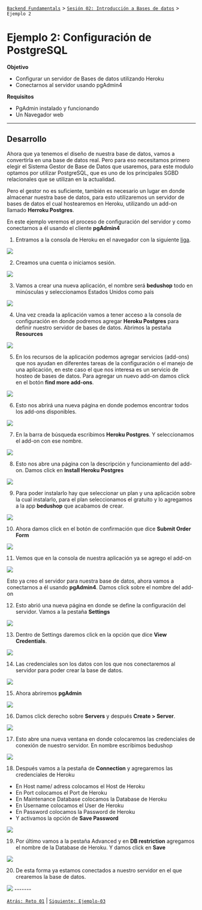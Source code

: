 [`Backend Fundamentals`](../../README.md) > [`Sesión 02: Introducción a Bases de datos`](../README.md/) > `Ejemplo 2`

# Ejemplo 2: Configuración de PostgreSQL

**Objetivo**

- Configurar un servidor de Bases de datos utilizando Heroku
- Conectarnos al servidor usando pgAdmin4

**Requisitos**

- PgAdmin instalado y funcionando 
- Un Navegador web 

---

## Desarrollo

Ahora que ya tenemos el diseño de nuestra base de datos, vamos a convertirla en una base de datos real. Pero para eso necesitamos primero elegir el Sistema Gestor de Base de Datos que usaremos, para este modulo optamos por utilizar PostgreSQL, que es uno de los principales SGBD relacionales que se utilizan en la actualidad.

Pero el gestor no es suficiente, también es necesario un lugar en donde almacenar nuestra base de datos, para esto utilizaremos un servidor de bases de datos el cual hostearemos en Heroku, utilizando un add-on llamado **Herroku Postgres**. 

En este ejemplo veremos el proceso de configuración del servidor y como conectarnos a él usando el cliente **pgAdmin4**

1. Entramos a la consola de Heroku en el navegador con la siguiente [liga](https://www.heroku.com).

<img src="img/img1.png">

2. Creamos una cuenta o iniciamos sesión.

<img src="img/img2.png">

3. Vamos a crear una nueva aplicación, el nombre será **bedushop** todo en minúsculas y seleccionamos Estados Unidos como país

<img src="img/img3.png">

4. Una vez creada la aplicación vamos a tener acceso a la consola de configuración en donde podremos agregar **Heroku Postgres** para definir nuestro servidor de bases de datos. Abrimos la pestaña **Resources**

<img src="img/img4.png">

5. En los recursos de la aplicación podemos agregar servicios (add-ons) que nos ayudan en diferentes tareas de la configuración o el manejo de una aplicación, en este caso el que nos interesa es un servicio de hosteo de bases de datos. Para agregar un nuevo add-on damos click en el botón **find more add-ons**.

<img src="img/img5.png">

6. Esto nos abrirá una nueva página en donde podemos encontrar todos los add-ons disponibles. 

<img src="img/img6.png">

7. En la barra de búsqueda escribimos **Heroku Postgres**. Y seleccionamos el add-on con ese nombre.

<img src="img/img7.png">

8. Esto nos abre una página con la descripción y funcionamiento del add-on. Damos click en **Install Heroku Postgres**

<img src="img/img8.png">

9. Para poder instalarlo hay que seleccionar un plan y una aplicación sobre la cual instalarlo, para el plan seleccionamos el gratuito y lo agregamos a la app **bedushop** que acabamos de crear.

<img src="img/img9.png">

10. Ahora damos click en el botón de confirmación que dice **Submit Order Form**

<img src="img/img10.png">

11. Vemos que en la consola de nuestra aplicación ya se agrego el add-on

<img src="img/img11.png">

Esto ya creo el servidor para nuestra base de datos, ahora vamos a conectarnos a él usando **pgAdmin4**. Damos click sobre el nombre del add-on

12. Esto abrió una nueva página en donde se define la configuración del servidor. Vamos a la pestaña **Settings**

<img src="img/img12.png">

13. Dentro de Settings daremos click en la opción que dice **View Credentials**.

<img src="img/img13.png">

14. Las credenciales son los datos con los que nos conectaremos al servidor para poder crear la base de datos.

<img src="img/img14.png">

15. Ahora abriremos **pgAdmin**

<img src="img/img15.png">

16. Damos click derecho sobre **Servers** y después **Create > Server**.

<img src="img/img16.png">

17. Esto abre una nueva ventana en donde colocaremos las credenciales de conexión de nuestro servidor. En nombre escribimos bedushop

<img src="img/img17.png">

18. Después vamos a la pestaña de **Connection** y agregaremos las credenciales de Heroku 

 -  En Host name/ adress colocamos el Host de Heroku
 -  En Port colocamos el Port de Heroku
 -  En Maintenance Database colocamos la Database de Heroku
 -  En Username colocamos el User de Heroku
 -  En Password colocamos la Password de Heroku
 - Y activamos la opción de **Save Password**

 <img src="img/img18.png">

 19. Por último vamos a la pestaña Advanced y en **DB restriction** agregamos el nombre de la Database de Heroku. Y damos click en **Save**

 <img src="img/img19.png">

 20. De esta forma ya estamos conectados a nuestro servidor en el que crearemos la base de datos.

 <img src="img/img20.png">
-------

[`Atrás: Reto 01`](../Reto-01) | [`Siguiente: Ejemplo-03`](../Ejemplo-03)
